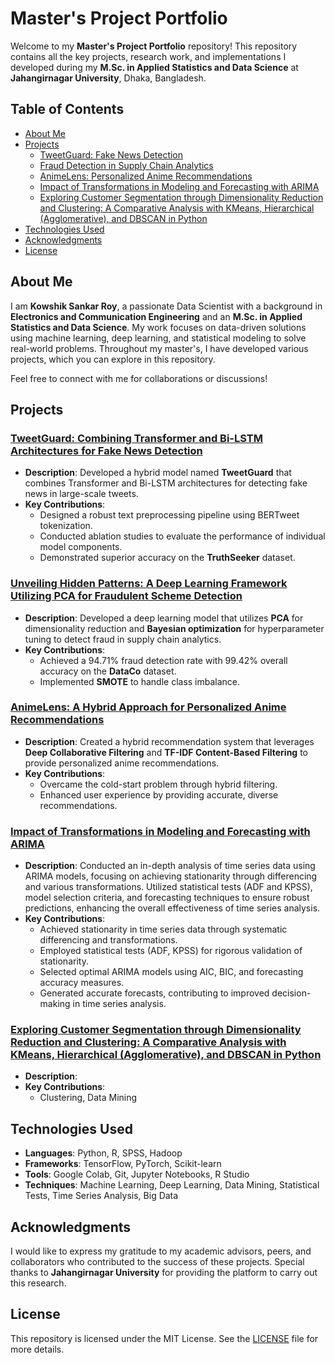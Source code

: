 # Master's Project Portfolio

Welcome to my **Master's Project Portfolio** repository! This repository contains all the key projects, research work, and implementations I developed during my **M.Sc. in Applied Statistics and Data Science** at **Jahangirnagar University**, Dhaka, Bangladesh.

## Table of Contents
- [About Me](#about-me)
- [Projects](#projects)
  - [TweetGuard: Fake News Detection](#tweetguard-combining-transformer-and-bi-lstm-architectures-for-fake-news-detection)
  - [Fraud Detection in Supply Chain Analytics](#unveiling-hidden-patterns-a-deep-learning-framework-utilizing-pca-for-fraudulent-scheme-detection)
  - [AnimeLens: Personalized Anime Recommendations](#animelens-a-hybrid-approach-for-personalized-anime-recommendations)
  - [Impact of Transformations in Modeling and Forecasting with ARIMA](#impact-of-transformations-in-modeling-and-forecasting-with-ARIMA)
  - [Exploring Customer Segmentation through Dimensionality Reduction and Clustering: A Comparative Analysis with KMeans, Hierarchical (Agglomerative), and DBSCAN in Python](#feature-extraction--classification-of-electrooculography-signal)
- [Technologies Used](#technologies-used)
- [Acknowledgments](#acknowledgments)
- [License](#license)

## About Me
I am **Kowshik Sankar Roy**, a passionate Data Scientist with a background in **Electronics and Communication Engineering** and an **M.Sc. in Applied Statistics and Data Science**. My work focuses on data-driven solutions using machine learning, deep learning, and statistical modeling to solve real-world problems. Throughout my master's, I have developed various projects, which you can explore in this repository.

Feel free to connect with me for collaborations or discussions!

## Projects

### [TweetGuard: Combining Transformer and Bi-LSTM Architectures for Fake News Detection](link_to_project_folder)
- **Description**: Developed a hybrid model named **TweetGuard** that combines Transformer and Bi-LSTM architectures for detecting fake news in large-scale tweets.
- **Key Contributions**:
  - Designed a robust text preprocessing pipeline using BERTweet tokenization.
  - Conducted ablation studies to evaluate the performance of individual model components.
  - Demonstrated superior accuracy on the **TruthSeeker** dataset.
  
### [Unveiling Hidden Patterns: A Deep Learning Framework Utilizing PCA for Fraudulent Scheme Detection](link_to_project_folder)
- **Description**: Developed a deep learning model that utilizes **PCA** for dimensionality reduction and **Bayesian optimization** for hyperparameter tuning to detect fraud in supply chain analytics.
- **Key Contributions**:
  - Achieved a 94.71% fraud detection rate with 99.42% overall accuracy on the **DataCo** dataset.
  - Implemented **SMOTE** to handle class imbalance.

### [AnimeLens: A Hybrid Approach for Personalized Anime Recommendations](link_to_project_folder)
- **Description**: Created a hybrid recommendation system that leverages **Deep Collaborative Filtering** and **TF-IDF Content-Based Filtering** to provide personalized anime recommendations.
- **Key Contributions**:
  - Overcame the cold-start problem through hybrid filtering.
  - Enhanced user experience by providing accurate, diverse recommendations.

### [Impact of Transformations in Modeling and Forecasting with ARIMA](link_to_project_folder)
- **Description**: Conducted an in-depth analysis of time series data using ARIMA models, focusing on achieving stationarity through differencing and various transformations. Utilized statistical tests (ADF and KPSS), model selection criteria, and forecasting techniques to ensure robust predictions, enhancing the overall effectiveness of time series analysis.
- **Key Contributions**:
  - Achieved stationarity in time series data through systematic differencing and transformations.
  - Employed statistical tests (ADF, KPSS) for rigorous validation of stationarity.
  - Selected optimal ARIMA models using AIC, BIC, and forecasting accuracy measures.
  - Generated accurate forecasts, contributing to improved decision-making in time series analysis.

### [Exploring Customer Segmentation through Dimensionality Reduction and Clustering: A Comparative Analysis with KMeans, Hierarchical (Agglomerative), and DBSCAN in Python](link_to_project_folder)
- **Description**: 
- **Key Contributions**:
  - Clustering, Data Mining

## Technologies Used
- **Languages**: Python, R, SPSS, Hadoop
- **Frameworks**: TensorFlow, PyTorch, Scikit-learn
- **Tools**: Google Colab, Git, Jupyter Notebooks, R Studio
- **Techniques**: Machine Learning, Deep Learning, Data Mining, Statistical Tests, Time Series Analysis, Big Data

## Acknowledgments
I would like to express my gratitude to my academic advisors, peers, and collaborators who contributed to the success of these projects. Special thanks to **Jahangirnagar University** for providing the platform to carry out this research.

## License
This repository is licensed under the MIT License. See the [LICENSE](link_to_license) file for more details.
